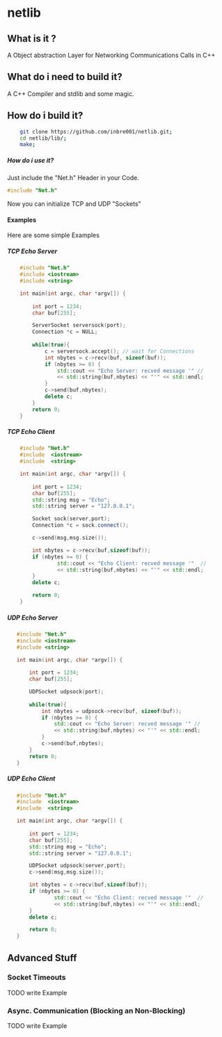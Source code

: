 # netlib
## What is it ?
A Object abstraction Layer for Networking Communications Calls in C++

## What do i need to build it?
A C++ Compiler and stdlib and some magic.

## How do i build it?
```Bash
    git clone https://github.com/inbre001/netlib.git;
    cd netlib/lib/;
    make;
```
##### How do i use it? 
Just include the "Net.h" Header in your Code.
```C++   
#include "Net.h"
```
Now you can initialize TCP and UDP "Sockets"

#### Examples

Here are some simple Examples 

##### TCP Echo Server
```C++   
    #include "Net.h"
    #include <iostream>
    #include <string>

    int main(int argc, char *argv[]) {
    
        int port = 1234;
        char buf[255];

        ServerSocket serversock(port);
        Connection *c = NULL;
    
        while(true){
            c = serversock.accept(); // wait for Connections
            int nbytes = c->recv(buf, sizeof(buf));
            if (nbytes >= 0) {
                std::cout << "Echo Server: recved message '" //
                << std::string(buf,nbytes) << "'" << std::endl;
            }
            c->send(buf,nbytes);
            delete c;
        }
        return 0;
    }
```
##### TCP Echo Client
```C++   
    #include "Net.h"
    #include  <iostream>
    #include  <string>

    int main(int argc, char *argv[]) {
    
        int port = 1234;
        char buf[255];
        std::string msg = "Echo";
        std::string server = "127.0.0.1";

        Socket sock(server,port);
        Connection *c = sock.connect(); 

        c->send(msg,msg.size());

        int nbytes = c->recv(buf,sizeof(buf));
        if (nbytes >= 0) {
                std::cout << "Echo Client: recved message '"  //
                << std::string(buf,nbytes) << "'" << std::endl;
        }
        delete c;

        return 0;
    }
```

##### UDP Echo Server
 ```C++   
    #include "Net.h"
    #include <iostream>
    #include <string>

    int main(int argc, char *argv[]) {
    
        int port = 1234;
        char buf[255];

        UDPSocket udpsock(port);
    
        while(true){
            int nbytes = udpsock->recv(buf, sizeof(buf));
            if (nbytes >= 0) {
                std::cout << "Echo Server: recved message '" //
                << std::string(buf,nbytes) << "'" << std::endl;
            }
            c->send(buf,nbytes);
        }
        return 0;
    }
```
   
##### UDP Echo Client
 ```C++   
    #include "Net.h"
    #include  <iostream>
    #include  <string>

    int main(int argc, char *argv[]) {
    
        int port = 1234;
        char buf[255];
        std::string msg = "Echo";
        std::string server = "127.0.0.1";

        UDPSocket udpsock(server,port);
        c->send(msg,msg.size());

        int nbytes = c->recv(buf,sizeof(buf));
        if (nbytes >= 0) {
                std::cout << "Echo Client: recved message '"  //
                << std::string(buf,nbytes) << "'" << std::endl;
        }
        delete c;

        return 0;
    }
```
   
## Advanced Stuff

### Socket Timeouts
   TODO  write Example
### Async. Communication (Blocking an Non-Blocking)
   TODO  write Example

